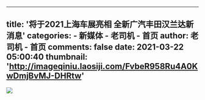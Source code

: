 
---
title: '将于2021上海车展亮相 全新广汽丰田汉兰达新消息'
categories: 
    - 新媒体
    - 老司机 - 首页
author: 老司机 - 首页
comments: false
date: 2021-03-22 05:00:40
thumbnail: 'http://imageqiniu.laosiji.com/FvbeR958Ru4A0KwDmjBvMJ-DHRtw'
---

<div>   
<img src="http://imageqiniu.laosiji.com/FvbeR958Ru4A0KwDmjBvMJ-DHRtw" referrerpolicy="no-referrer">  
</div>
            